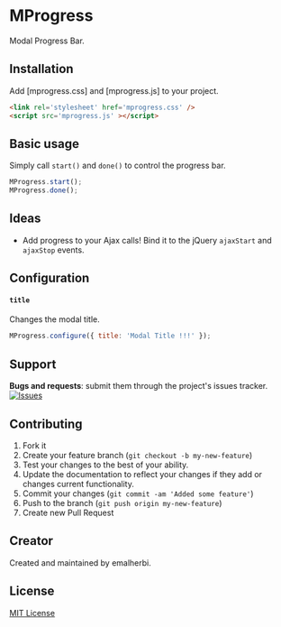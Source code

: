 MProgress
=========

Modal Progress Bar.


Installation
------------

Add [mprogress.css] and [mprogress.js] to your project.

```html
<link rel='stylesheet' href='mprogress.css' />
<script src='mprogress.js' ></script>
```

Basic usage
-----------

Simply call `start()` and `done()` to control the progress bar.

~~~ js
MProgress.start();
MProgress.done();
~~~

Ideas
-----

* Add progress to your Ajax calls! Bind it to the jQuery `ajaxStart` and
`ajaxStop` events.

Configuration
-------------

#### `title`
Changes the modal title.

~~~ js
MProgress.configure({ title: 'Modal Title !!!' });
~~~

Support
-------

__Bugs and requests__: submit them through the project's issues tracker.<br>
[![Issues](http://img.shields.io/github/issues/emalherbi/MProgress.js.svg)]( https://github.com/emalherbi/mprogress.js/issues)

Contributing
-------

1. Fork it
2. Create your feature branch (`git checkout -b my-new-feature`)
3. Test your changes to the best of your ability.
4. Update the documentation to reflect your changes if they add or changes current functionality.
5. Commit your changes (`git commit -am 'Added some feature'`)
6. Push to the branch (`git push origin my-new-feature`)
7. Create new Pull Request

Creator
-------

Created and maintained by emalherbi.


License
-------

[MIT License](http://en.wikipedia.org/wiki/MIT_License)
